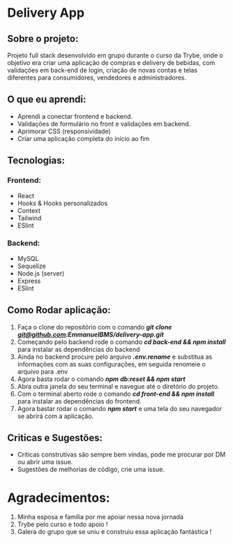 # Delivery App

## Sobre o projeto:

Projeto full stack desenvolvido em grupo durante o curso da Trybe, onde o objetivo era criar uma aplicação de compras e delivery de bebidas, 
com validações em back-end de login, criação de novas contas e telas diferentes para consumidores, vendedores e administradores.

## O que eu aprendi:

- Aprendi a conectar frontend e backend.
- Validações de formulário no front e validações em backend.
- Aprimorar CSS (responsividade)
- Criar uma aplicação completa do início ao fim

## Tecnologias: 

### Frontend:

- React
- Hooks & Hooks personalizados
- Context
- Tailwind
- ESlint

### Backend:

- MySQL
- Sequelize
- Node.js (server)
- Express
- ESlint

## Como Rodar aplicação:

1. Faça o clone do repositório com o comando ***git clone git@github.com:EmmanuelBMS/delivery-app.git***
2. Começando pelo backend rode o comando ***cd back-end && npm install*** para instalar as dependências do backend
3. Ainda no backend procure pelo arquivo ***.env.rename*** e substitua as informações com as suas configurações, em seguida renomeie o arquivo para .env
4. Agora basta rodar o comando ***npm db:reset && npm start***
5. Abra outra janela do seu terminal e navegue até o diretório do projeto.
6. Com o terminal aberto rode o comando ***cd front-end && npm install*** para instalar as dependências do frontend.
7. Agora bastar rodar o comando ***npm start*** e uma tela do seu navegador se abrirá com a aplicação.

## Criticas e Sugestões:

- Críticas construtivas são sempre bem vindas, pode me procurar por DM ou abrir uma issue.
- Sugestões de melhorias de código, crie uma issue.

# Agradecimentos:

1. Minha esposa e família por me apoiar nessa nova jornada
2. Trybe pelo curso e todo apoio !
3. Galera do grupo que se uniu e construiu essa aplicação fantástica !

